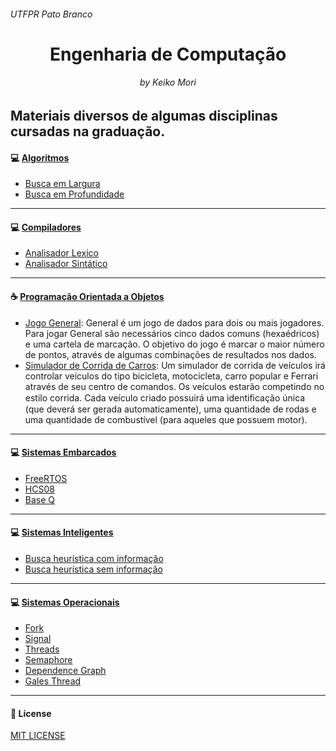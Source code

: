 <h6>UTFPR Pato Branco </h6>
<h1 align="center">Engenharia de Computação</h1>
<h6 align="center">by Keiko Mori</h6>

Materiais diversos de algumas disciplinas cursadas na graduação.
----------

#### 	:computer: [Algoritmos](https://github.com/keikomori/CP-UTFPR/tree/master/Algoritmos) 
* [Busca em Largura](https://github.com/keikomori/CP-UTFPR/tree/master/Algoritmos/Breadth%20First%20Search)
* [Busca em Profundidade](https://github.com/keikomori/CP-UTFPR/tree/master/Algoritmos/Depth-first%20Search)

----------

#### 	:computer: [Compiladores](https://github.com/keikomori/CP-UTFPR/tree/master/Compiladores)
* [Analisador Lexico](https://github.com/keikomori/CP-UTFPR/tree/master/Compiladores/Analisador%20L%C3%A9xico)
* [Analisador Sintático](https://github.com/keikomori/CP-UTFPR/tree/master/Compiladores/Analisador%20Sint%C3%A1tico)

----------

#### 	:coffee: [Programação Orientada a Objetos](https://github.com/keikomori/CP-UTFPR/tree/master/Programa%C3%A7%C3%A3o%20Orientada%20a%20Objetos)

* [Jogo General](https://github.com/keikomori/): General é um jogo de dados para dois ou mais jogadores. Para jogar General são necessários cinco dados comuns (hexaédricos) e uma cartela de marcação. O objetivo do jogo é marcar o maior número de pontos, através de algumas combinações de resultados nos dados.
* [Simulador de Corrida de Carros](https://github.com/keikomori/): Um simulador de corrida de veículos irá controlar veículos do tipo bicicleta, motocicleta, carro popular e Ferrari através de seu centro de comandos. Os veículos estarão competindo no estilo corrida. Cada veículo criado possuirá uma identiﬁcação única (que deverá ser gerada automaticamente), uma quantidade de rodas e uma quantidade de combustível (para aqueles que possuem motor).

----------

#### 	:computer: [Sistemas Embarcados](https://github.com/keikomori/CP-UTFPR/tree/master/Sistemas%20Embarcados) 
* [FreeRTOS](https://github.com/keikomori/CP-UTFPR/tree/master/Sistemas%20Embarcados/FreeRTOS_10.0.1)
* [HCS08](https://github.com/keikomori/CP-UTFPR/tree/master/Sistemas%20Embarcados/Projeto_HCS08)
* [Base Q](https://github.com/keikomori/CP-UTFPR/tree/master/Sistemas%20Embarcados/Projeto_PSIM/baseQ)

----------

#### 	:computer: [Sistemas Inteligentes](https://github.com/keikomori/CP-UTFPR/tree/master/Sistemas%20Inteligentes) 
* [Busca heurística com informação](https://github.com/keikomori/CP-UTFPR/tree/master/Sistemas%20Inteligentes/Buscas%20heur%C3%ADsticas)
* [Busca heurística sem informação](https://github.com/keikomori/CP-UTFPR/tree/master/Sistemas%20Inteligentes/Buscas%20sem%20informa%C3%A7%C3%A3o)

----------

#### 	:computer: [Sistemas Operacionais](https://github.com/keikomori/CP-UTFPR/tree/master/Sistemas%20Operacionais) 
* [Fork](https://github.com/keikomori/CP-UTFPR/tree/master/Sistemas%20Operacionais/1-fork)
* [Signal](https://github.com/keikomori/CP-UTFPR/tree/master/Sistemas%20Operacionais/2-signal)
* [Threads](https://github.com/keikomori/CP-UTFPR/tree/master/Sistemas%20Operacionais/3-threads)
* [Semaphore](https://github.com/keikomori/CP-UTFPR/tree/master/Sistemas%20Operacionais/4-semaphore)
* [Dependence Graph](https://github.com/keikomori/CP-UTFPR/tree/master/Sistemas%20Operacionais/5-grafo-dependence)
* [Gales Thread](https://github.com/keikomori/CP-UTFPR/tree/master/Sistemas%20Operacionais/6-gales-threads)

----------

#### :page_facing_up: License

[MIT LICENSE](https://github.com/keikomori/CP-UTFPR/blob/master/LICENSE)
